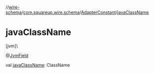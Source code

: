 //[wire-schema](../../../index.md)/[com.squareup.wire.schema](../index.md)/[AdapterConstant](index.md)/[javaClassName](java-class-name.md)

# javaClassName

[jvm]\

@[JvmField](https://kotlinlang.org/api/latest/jvm/stdlib/kotlin.jvm/-jvm-field/index.html)

val [javaClassName](java-class-name.md): ClassName
